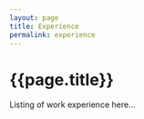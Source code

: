 ```yaml
---
layout: page
title: Experience
permalink: experience
---
```


<div class="container w-full md:max-w-4xl mx-auto">
  <div class="flex flex-wrap text-sm">
    <div class="w-full">
      <div class="bg-white border shadow-md p-3 md:py-5 md:px-10 h-full ">
      <h1 class="uppercase text-center font-semibold text-gray-500 text-lg">{{page.title}}</h1>
        <p class="mb-2">Listing of work experience here...</p>
      </div> <!-- bg-white -->
    </div> <!-- w-full -->
  </div> <!-- flex -->
</div> <!-- container -->
